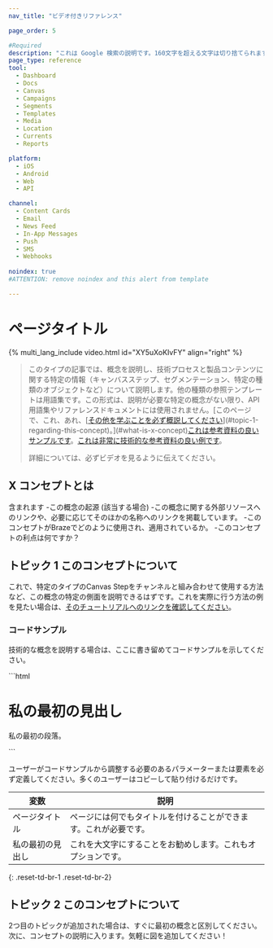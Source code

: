 ```yaml
---
nav_title: "ビデオ付きリファレンス"

page_order: 5

#Required
description: "これは Google 検索の説明です。160文字を超える文字は切り捨てられます。簡潔にしてください。"
page_type: reference
tool:
  - Dashboard
  - Docs
  - Canvas
  - Campaigns
  - Segments
  - Templates
  - Media
  - Location
  - Currents
  - Reports

platform:
  - iOS
  - Android
  - Web
  - API

channel:
  - Content Cards
  - Email
  - News Feed
  - In-App Messages
  - Push
  - SMS
  - Webhooks
    
noindex: true
#ATTENTION: remove noindex and this alert from template

---
```


# ページタイトル

{% multi_lang_include video.html id="XY5uXoKIvFY" align="right" %}

>  このタイプの記事では、概念を説明し、技術プロセスと製品コンテンツに関する特定の情報（キャンバスステップ、セグメンテーション、特定の種類のオブジェクトなど）について説明します。他の種類の参照テンプレートは用語集です。この形式は、説明が必要な特定の概念がない限り、API 用語集やリファレンスドキュメントには使用されません。[このページで、これ、あれ、[[その他を学ぶことを必ず概説してください](#topic-2-regarding-this-concept)](#topic-1-regarding-this-concept)。](#what-is-x-concept)[これは参考資料の良いサンプルです](https://guide.meteor.com/code-style.html)。[これは非常に技術的な参考資料の良い例です](https://www.w3schools.com/html/html_intro.asp)。
>
> 詳細については、必ずビデオを見るように伝えてください。


## X コンセプトとは

含まれます
-この概念の起源 (該当する場合)
-この概念に関する外部リソースへのリンクや、必要に応じてそのほかの名称へのリンクを掲載しています。
-このコンセプトがBrazeでどのように使用され、適用されているか。
-このコンセプトの利点は何ですか？

## トピック 1 このコンセプトについて

これで、特定のタイプのCanvas Stepをチャンネルと組み合わせて使用する方法など、この概念の特定の側面を説明できるはずです。これを実際に行う方法の例を見たい場合は、[そのチュートリアルへのリンクを確認してください]()。


### コードサンプル

技術的な概念を説明する場合は、ここに書き留めてコードサンプルを示してください。

\`\`\`html
<!DOCTYPE html>
<html>
<head>
<title>ページタイトル</title>
</head>
<body>

<h1>私の最初の見出し</h1>
<p>私の最初の段落。</p>

</body>
</html>
```

ユーザーがコードサンプルから調整する必要のあるパラメーターまたは要素を必ず定義してください。多くのユーザーはコピーして貼り付けるだけです。

| 変数 | 説明 |
| -------- | ----------- |
| ページタイトル | ページには何でもタイトルを付けることができます。これが必要です。|
| 私の最初の見出し | これを大文字にすることをお勧めします。これもオプションです。|
{: .reset-td-br-1 .reset-td-br-2}

## トピック 2 このコンセプトについて

2つ目のトピックが追加された場合は、すぐに最初の概念と区別してください。次に、コンセプトの説明に入ります。気軽に図を追加してください！

